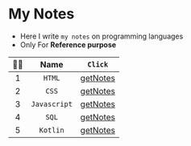 # My Notes
- Here I write `my notes` on programming languages
- Only For **Reference purpose**

|😶‍🌫️|Name|`Click`|
|:-:|:-:|:-:|
|1|`HTML`|[getNotes](https://github.com/iamrahulkumar052/my-notes/tree/main/HTML/HTML%20Readme.md)|
|2|`CSS`|[getNotes](https://github.com/iamrahulkumar052/my-notes/tree/main/CSS/CSS%20Readme.md)|
|3|`Javascript`|[getNotes](https://github.com/iamrahulkumar052/my-notes/tree/main/JavaScript/JavaScript%20Readme.md)|
|4|`SQL`|[getNotes](https://github.com/iamrahulkumar052/my-notes/tree/main/SQL)|
|5|`Kotlin`|[getNotes](https://github.com/iamrahulkumar052/my-notes/tree/main/Kotlin/Kotlin%20Readme.md)|
